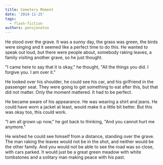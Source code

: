 ```yaml
---
title: Cemetery Moment
date: '2014-11-25'
tags:
  - flash-fiction
authors: pensjonatus
---
```


He stood over the grave. It was a sunny day, the grass was green, the birds were
singing and it seemed like a perfect time to do this. He wanted to speak out
loud, but there were people about, somebody raking leaves, a family visiting
another grave, so he just thought.

<!-- truncate -->

"I came here to say that it is okay," he thought, "All the things you did. I
forgive you. I am over it."

He looked over his shoulder, he could see his car, and his girlfriend in the
passenger seat. They were going to get something to eat after this, but that did
not matter. Only the moment mattered. It had to be perfect.

He became aware of his appearance. He was wearing a shirt and jeans. He could
have worn a jacket at least, would make it a little bit better. But this was
okay too, this could work.

"I am all grown up now," he got back to thinking, "And you cannot hurt me
anymore."

He wished he could see himself from a distance, standing over the grave. The man
raking the leaves would not be in the shot, and neither would be the other
family. And you would not be able to see the road was so close, with cars
parked. It would just be a great green meadow with white tombstones and a
solitary man making peace with his past.

